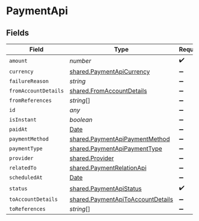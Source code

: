# PaymentApi


## Fields

| Field                                                                                         | Type                                                                                          | Required                                                                                      | Description                                                                                   |
| --------------------------------------------------------------------------------------------- | --------------------------------------------------------------------------------------------- | --------------------------------------------------------------------------------------------- | --------------------------------------------------------------------------------------------- |
| `amount`                                                                                      | *number*                                                                                      | :heavy_check_mark:                                                                            | N/A                                                                                           |
| `currency`                                                                                    | [shared.PaymentApiCurrency](../../models/shared/paymentapicurrency.md)                        | :heavy_minus_sign:                                                                            | N/A                                                                                           |
| `failureReason`                                                                               | *string*                                                                                      | :heavy_minus_sign:                                                                            | N/A                                                                                           |
| `fromAccountDetails`                                                                          | [shared.FromAccountDetails](../../models/shared/fromaccountdetails.md)                        | :heavy_minus_sign:                                                                            | N/A                                                                                           |
| `fromReferences`                                                                              | *string*[]                                                                                    | :heavy_minus_sign:                                                                            | N/A                                                                                           |
| `id`                                                                                          | *any*                                                                                         | :heavy_minus_sign:                                                                            | N/A                                                                                           |
| `isInstant`                                                                                   | *boolean*                                                                                     | :heavy_minus_sign:                                                                            | N/A                                                                                           |
| `paidAt`                                                                                      | [Date](https://developer.mozilla.org/en-US/docs/Web/JavaScript/Reference/Global_Objects/Date) | :heavy_minus_sign:                                                                            | N/A                                                                                           |
| `paymentMethod`                                                                               | [shared.PaymentApiPaymentMethod](../../models/shared/paymentapipaymentmethod.md)              | :heavy_minus_sign:                                                                            | N/A                                                                                           |
| `paymentType`                                                                                 | [shared.PaymentApiPaymentType](../../models/shared/paymentapipaymenttype.md)                  | :heavy_minus_sign:                                                                            | N/A                                                                                           |
| `provider`                                                                                    | [shared.Provider](../../models/shared/provider.md)                                            | :heavy_minus_sign:                                                                            | N/A                                                                                           |
| `relatedTo`                                                                                   | [shared.PaymentRelationApi](../../models/shared/paymentrelationapi.md)                        | :heavy_minus_sign:                                                                            | N/A                                                                                           |
| `scheduledAt`                                                                                 | [Date](https://developer.mozilla.org/en-US/docs/Web/JavaScript/Reference/Global_Objects/Date) | :heavy_minus_sign:                                                                            | N/A                                                                                           |
| `status`                                                                                      | [shared.PaymentApiStatus](../../models/shared/paymentapistatus.md)                            | :heavy_check_mark:                                                                            | N/A                                                                                           |
| `toAccountDetails`                                                                            | [shared.PaymentApiToAccountDetails](../../models/shared/paymentapitoaccountdetails.md)        | :heavy_minus_sign:                                                                            | N/A                                                                                           |
| `toReferences`                                                                                | *string*[]                                                                                    | :heavy_minus_sign:                                                                            | N/A                                                                                           |